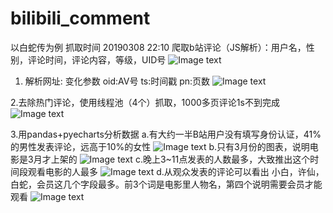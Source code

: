# bilibili_comment

以白蛇传为例 抓取时间 20190308 22:10
爬取b站评论（JS解析）：用户名，性别，评论时间，评论内容，等级，UID号
![Image text](https://github.com/fenghuoxiguozu/bilibili_comment/tree/master/img/example.png)

1. 解析网址: 变化参数 oid:AV号  ts:时间戳  pn:页数 
![Image text](https://github.com/fenghuoxiguozu/bilibili_comment/tree/master/img/url.png)

2.去除热门评论，使用线程池（4个）抓取，1000多页评论1s不到完成
![Image text](https://github.com/fenghuoxiguozu/bilibili_comment/tree/master/img/csv.png)

3.用pandas+pyecharts分析数据
  a.有大约一半B站用户没有填写身份认证，41%的男性发表评论，远高于10%的女性
  ![Image text](https://github.com/fenghuoxiguozu/bilibili_comment/tree/master/img/sex.png)
  b.只有3月份的图表，说明电影是3月才上架的
  ![Image text](https://github.com/fenghuoxiguozu/bilibili_comment/tree/master/img/day.png)
  c.晚上3~11点发表的人数最多，大致推出这个时间段观看电影的人最多
  ![Image text](https://github.com/fenghuoxiguozu/bilibili_comment/tree/master/img/time.png)
  d.从观众发表的评论可以看出 小白，许仙，白蛇，会员这几个字段最多。前3个词是电影里人物名，第四个说明需要会员才能观看
  ![Image text](https://github.com/fenghuoxiguozu/bilibili_comment/tree/master/img/woedcloud.png)
